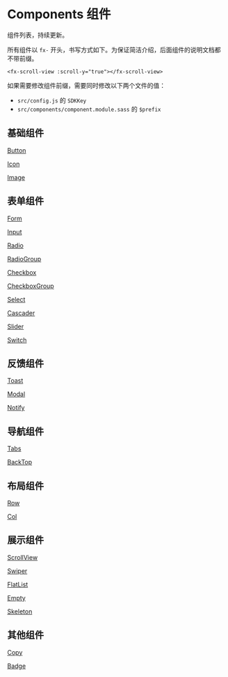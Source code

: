 # Components 组件

组件列表，持续更新。

所有组件以 `fx-` 开头，书写方式如下。为保证简洁介绍，后面组件的说明文档都不带前缀。

```
<fx-scroll-view :scroll-y="true"></fx-scroll-view>
```

如果需要修改组件前缀，需要同时修改以下两个文件的值：

- `src/config.js` 的 `SDKKey`
- `src/components/component.module.sass` 的 `$prefix`

## <a name="Basic">基础组件</a>

[Button](./components/README.Button.md)

[Icon](./components/README.Icon.md)

[Image](./components/README.Image.md)

## <a name="表单组件">表单组件</a>

[Form](./components/README.Form.md)

[Input](./components/README.Input.md)

[Radio](./components/README.Radio.md)

[RadioGroup](./components/README.RadioGroup.md)

[Checkbox](./components/README.Checkbox.md)

[CheckboxGroup](./components/README.CheckboxGroup.md)

[Select](./components/README.Select.md)

[Cascader](./components/README.Cascader.md)

[Slider](./components/README.Slider.md)

[Switch](./components/README.Switch.md)

## <a name="Feedback">反馈组件</a>

[Toast](./components/README.Toast.md)

[Modal](./components/README.Modal.md)

[Notify](./components/README.Notify.md)

## <a name="Navigation">导航组件</a>

[Tabs](./components/README.Tabs.md)

[BackTop](./components/README.BackTop.md)

## <a name="Layout">布局组件</a>

[Row](./components/README.Row.md)

[Col](./components/README.Col.md)

## <a name="Show">展示组件</a>

[ScrollView](./components/README.ScrollView.md)

[Swiper](./components/README.Swiper.md)

[FlatList](./components/README.FlatList.md)

[Empty](./components/README.Empty.md)

[Skeleton](./components/README.Skeleton.md)

## <a name="Other">其他组件</a>

[Copy](./components/README.Copy.md)

[Badge](./components/README.Badge.md)

